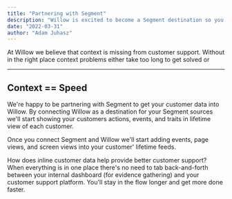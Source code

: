 ```yaml
---
title: "Partnering with Segment"
description: "Willow is excited to become a Segment destination so you can load your customers data and gain more context"
date: "2022-03-31"
author: "Adam Juhasz"
---
```


At Willow we believe that context is missing from customer support. Without in the right place context problems either take too long to get solved or

---

## Context == Speed

We're happy to be partnering with Segment to get your customer data into Willow. By connecting Willow as a destination for your Segment sources we'll start showing your customers actions, events, and traits in lifetime view of each customer.

Once you connect Segment and Willow we'll start adding events, page views, and screen views into your customer' lifetime feeds.

How does inline customer data help provide better customer support? When everything is in one place there's no need to tab back-and-forth between your internal dashboard (for evidence gathering) and your customer support platform. You'll stay in the flow longer and get more done faster.
